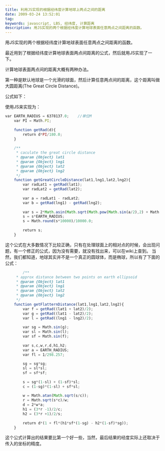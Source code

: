 ```yaml
---
title: 利用JS实现的根据经纬度计算地球上两点之间的距离
date: 2009-03-24 13:52:01
tag: 
keywords: javascript, LBS, 经纬度, 计算距离
description: 用JS实现的两个根据经纬度计算地球表面任意两点之间距离的函数。
---
```


用JS实现的两个根据经纬度计算地球表面任意两点之间距离的函数。

最近用到了根据经纬度计算地球表面两点间距离的公式，然后就用JS实现了一下。

计算地球表面两点间的距离大概有两种办法。

第一种是默认地球是一个光滑的球面，然后计算任意两点间的距离，这个距离叫做大圆距离(The Great Circle Distance)。

公式如下：

使用JS来实现为：

```javascript
var EARTH_RADIUS = 6378137.0;    //单位M
    var PI = Math.PI;
    
    function getRad(d){
        return d*PI/180.0;
    }
    
    /**
     * caculate the great circle distance
     * @param {Object} lat1
     * @param {Object} lng1
     * @param {Object} lat2
     * @param {Object} lng2
     */
    function getGreatCircleDistance(lat1,lng1,lat2,lng2){
        var radLat1 = getRad(lat1);
        var radLat2 = getRad(lat2);
        
        var a = radLat1 - radLat2;
        var b = getRad(lng1) - getRad(lng2);
        
        var s = 2*Math.asin(Math.sqrt(Math.pow(Math.sin(a/2),2) + Math.cos(radLat1)*Math.cos(radLat2)*Math.pow(Math.sin(b/2),2)));
        s = s*EARTH_RADIUS;
        s = Math.round(s*10000)/10000.0;
                
        return s;
    }
```

这个公式在大多数情况下比较正确，只有在处理球面上的相对点的时候，会出现问题，有一个修正的公式，因为没有需要，就没有找出来，可以在wiki上查到。
当然，我们都知道，地球其实并不是一个真正的圆球体，而是椭球，所以有了下面的公式：

```javascript
		/**
     * approx distance between two points on earth ellipsoid
     * @param {Object} lat1
     * @param {Object} lng1
     * @param {Object} lat2
     * @param {Object} lng2
     */
    function getFlatternDistance(lat1,lng1,lat2,lng2){
        var f = getRad((lat1 + lat2)/2);
        var g = getRad((lat1 - lat2)/2);
        var l = getRad((lng1 - lng2)/2);
        
        var sg = Math.sin(g);
        var sl = Math.sin(l);
        var sf = Math.sin(f);
        
        var s,c,w,r,d,h1,h2;
        var a = EARTH_RADIUS;
        var fl = 1/298.257;
        
        sg = sg*sg;
        sl = sl*sl;
        sf = sf*sf;
        
        s = sg*(1-sl) + (1-sf)*sl;
        c = (1-sg)*(1-sl) + sf*sl;
        
        w = Math.atan(Math.sqrt(s/c));
        r = Math.sqrt(s*c)/w;
        d = 2*w*a;
        h1 = (3*r -1)/2/c;
        h2 = (3*r +1)/2/s;
        
        return d*(1 + fl*(h1*sf*(1-sg) - h2*(1-sf)*sg));
    }
```


这个公式计算出的结果要比第一个好一些，当然，最后结果的经度实际上还取决于传入的坐标的精度。













